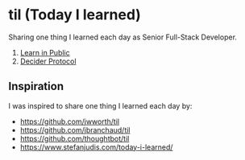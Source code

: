 # til (Today I learned)

Sharing one thing I learned each day as Senior Full-Stack Developer.

1. [Learn in Public](./learn-in-public.md)
2. [Decider Protocol](./decider-protocol.md)

## Inspiration

I was inspired to share one thing I learned each day by:

- https://github.com/jwworth/til
- https://github.com/jbranchaud/til
- https://github.com/thoughtbot/til
- https://www.stefanjudis.com/today-i-learned/
